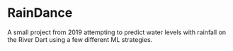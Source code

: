 # RainDance
A small project from 2019 attempting to predict water levels with rainfall on the River Dart using a few different ML strategies.
